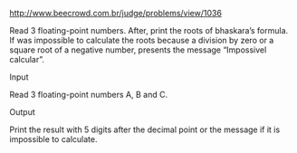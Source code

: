http://www.beecrowd.com.br/judge/problems/view/1036

Read 3 floating-point numbers. After, print the roots of
bhaskara’s formula. If was impossible to calculate the roots
because a division by zero or a square root of a negative number,
presents the message “Impossivel calcular”.

Input

Read 3 floating-point numbers A, B and C.

Output

Print the result with 5 digits after the decimal point or
the message if it is impossible to calculate.
